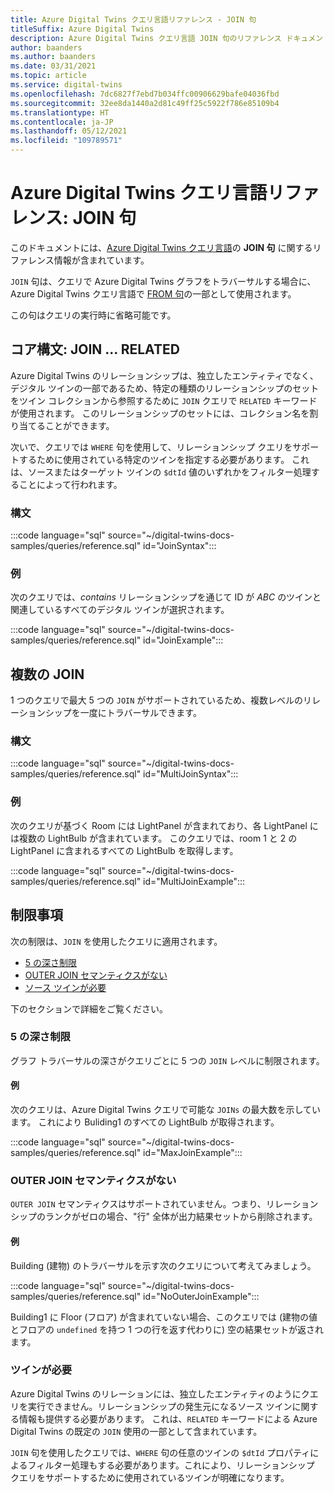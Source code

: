 ```yaml
---
title: Azure Digital Twins クエリ言語リファレンス - JOIN 句
titleSuffix: Azure Digital Twins
description: Azure Digital Twins クエリ言語 JOIN 句のリファレンス ドキュメント
author: baanders
ms.author: baanders
ms.date: 03/31/2021
ms.topic: article
ms.service: digital-twins
ms.openlocfilehash: 7dc6827f7ebd7b034ffc00906629bafe04036fbd
ms.sourcegitcommit: 32ee8da1440a2d81c49ff25c5922f786e85109b4
ms.translationtype: HT
ms.contentlocale: ja-JP
ms.lasthandoff: 05/12/2021
ms.locfileid: "109789571"
---
```

# <a name="azure-digital-twins-query-language-reference-join-clause"></a>Azure Digital Twins クエリ言語リファレンス: JOIN 句

このドキュメントには、[Azure Digital Twins クエリ言語](concepts-query-language.md)の **JOIN 句** に関するリファレンス情報が含まれています。

`JOIN` 句は、クエリで Azure Digital Twins グラフをトラバーサルする場合に、Azure Digital Twins クエリ言語で [FROM 句](reference-query-clause-from.md)の一部として使用されます。

この句はクエリの実行時に省略可能です。

## <a name="core-syntax-join--related"></a>コア構文: JOIN ... RELATED 
Azure Digital Twins のリレーションシップは、独立したエンティティでなく、デジタル ツインの一部であるため、特定の種類のリレーションシップのセットをツイン コレクションから参照するために `JOIN` クエリで `RELATED` キーワードが使用されます。 このリレーションシップのセットには、コレクション名を割り当てることができます。

次いで、クエリでは `WHERE` 句を使用して、リレーションシップ クエリをサポートするために使用されている特定のツインを指定する必要があります。 これは、ソースまたはターゲット ツインの `$dtId` 値のいずれかをフィルター処理することによって行われます。

### <a name="syntax"></a>構文

:::code language="sql" source="~/digital-twins-docs-samples/queries/reference.sql" id="JoinSyntax":::

### <a name="example"></a>例

次のクエリでは、*contains* リレーションシップを通じて ID が *ABC* のツインと関連しているすべてのデジタル ツインが選択されます。

:::code language="sql" source="~/digital-twins-docs-samples/queries/reference.sql" id="JoinExample":::

## <a name="multiple-joins"></a>複数の JOIN

1 つのクエリで最大 5 つの `JOIN` がサポートされているため、複数レベルのリレーションシップを一度にトラバーサルできます。

### <a name="syntax"></a>構文

:::code language="sql" source="~/digital-twins-docs-samples/queries/reference.sql" id="MultiJoinSyntax":::

### <a name="example"></a>例

次のクエリが基づく Room には LightPanel が含まれており、各 LightPanel には複数の LightBulb が含まれています。 このクエリでは、room 1 と 2 の LightPanel に含まれるすべての LightBulb を取得します。

:::code language="sql" source="~/digital-twins-docs-samples/queries/reference.sql" id="MultiJoinExample":::

## <a name="limitations"></a>制限事項

次の制限は、`JOIN` を使用したクエリに適用されます。
* [5 の深さ制限](#depth-limit-of-five)
* [OUTER JOIN セマンティクスがない](#no-outer-join-semantics)
* [ソース ツインが必要](#twins-required)

下のセクションで詳細をご覧ください。

### <a name="depth-limit-of-five"></a>5 の深さ制限

グラフ トラバーサルの深さがクエリごとに 5 つの `JOIN` レベルに制限されます。

#### <a name="example"></a>例

次のクエリは、Azure Digital Twins クエリで可能な `JOINs` の最大数を示しています。 これにより Buliding1 のすべての LightBulb が取得されます。

:::code language="sql" source="~/digital-twins-docs-samples/queries/reference.sql" id="MaxJoinExample":::

### <a name="no-outer-join-semantics"></a>OUTER JOIN セマンティクスがない

`OUTER JOIN` セマンティクスはサポートされていません。つまり、リレーションシップのランクがゼロの場合、"行" 全体が出力結果セットから削除されます。

#### <a name="example"></a>例

Building (建物) のトラバーサルを示す次のクエリについて考えてみましょう。

:::code language="sql" source="~/digital-twins-docs-samples/queries/reference.sql" id="NoOuterJoinExample":::

Building1 に Floor (フロア) が含まれていない場合、このクエリでは (建物の値とフロアの `undefined` を持つ 1 つの行を返す代わりに) 空の結果セットが返されます。

### <a name="twins-required"></a>ツインが必要

Azure Digital Twins のリレーションには、独立したエンティティのようにクエリを実行できません。リレーションシップの発生元になるソース ツインに関する情報も提供する必要があります。 これは、`RELATED` キーワードによる Azure Digital Twins の既定の `JOIN` 使用の一部として含まれています。 

`JOIN` 句を使用したクエリでは、`WHERE` 句の任意のツインの `$dtId` プロパティによるフィルター処理もする必要があります。これにより、リレーションシップ クエリをサポートするために使用されているツインが明確になります。